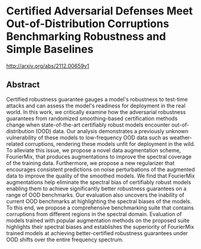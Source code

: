 # Certified Adversarial Defenses Meet Out-of-Distribution Corruptions Benchmarking Robustness and Simple Baselines
http://arxiv.org/abs/2112.00659v1
## Abstract
Certified robustness guarantee gauges a model's robustness to test-time attacks and can assess the model's readiness for deployment in the real world. In this work, we critically examine how the adversarial robustness guarantees from randomized smoothing-based certification methods change when state-of-the-art certifiably robust models encounter out-of-distribution (OOD) data. Our analysis demonstrates a previously unknown vulnerability of these models to low-frequency OOD data such as weather-related corruptions, rendering these models unfit for deployment in the wild. To alleviate this issue, we propose a novel data augmentation scheme, FourierMix, that produces augmentations to improve the spectral coverage of the training data. Furthermore, we propose a new regularizer that encourages consistent predictions on noise perturbations of the augmented data to improve the quality of the smoothed models. We find that FourierMix augmentations help eliminate the spectral bias of certifiably robust models enabling them to achieve significantly better robustness guarantees on a range of OOD benchmarks. Our evaluation also uncovers the inability of current OOD benchmarks at highlighting the spectral biases of the models. To this end, we propose a comprehensive benchmarking suite that contains corruptions from different regions in the spectral domain. Evaluation of models trained with popular augmentation methods on the proposed suite highlights their spectral biases and establishes the superiority of FourierMix trained models at achieving better-certified robustness guarantees under OOD shifts over the entire frequency spectrum.